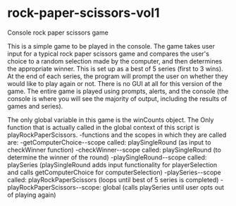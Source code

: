 # rock-paper-scissors-vol1
Console rock paper scissors game

This is a simple game to be played in the console. The game takes user input
for a typical rock paper scissors game and compares the user's choice to a random selection made by the computer, and then determines the appropriate winner.
This is set up as a best of 5 series (first to 3 wins). At the end of each series,
the program will prompt the user on whether they would like to play again or not. There is no GUI at all for this version of the game. The entire game is played using prompts, alerts, and the console (the console is where you will see the majority of output, including the results of games and series).

The only global variable in this game is the winCounts object.
The Only function that is actually called in the global context of this script is playRockPaperScissors.
  -functions and the scopes in which they are called are:
    -getComputerChoice--scope called: playSingleRound (as input to checkWinner function)
    -checkWinner--scope called: playSingleRound (to determine the winner of the round)
    -playSingleRound--scope called: playSeries (playSingleRound adds input functionality for playerSelection and calls getComputerChoice for computerSelection)
    -playSeries--scope called: playRockPaperScissors (loops until best of 5 series is completed)
    -playRockPaperScissors--scope: global (calls playSeries until user opts out of playing again)